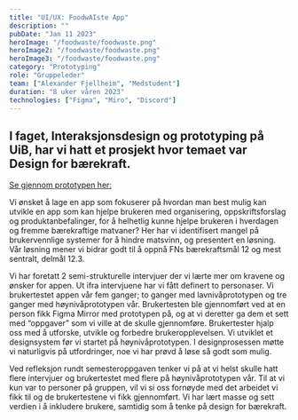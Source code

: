 ```yaml
---
title: "UI/UX: FoodwAIste App"
description: ""
pubDate: "Jan 11 2023"
heroImage: "/foodwaste/foodwaste.png"
heroImage2: "/foodwaste/foodwaste.png"
heroImage3: "/foodwaste/foodwaste.png"
category: "Prototyping"
role: "Gruppeleder"
team: ["Alexander Fjellheim", "Medstudent"]
duration: "8 uker våren 2023"
technologies: ["Figma", "Miro", "Discord"]
---
```

<section>
<h2>
    I faget, Interaksjonsdesign og prototyping på UiB, har vi hatt et prosjekt hvor temaet var Design for bærekraft.
</h2>

<a href="https://www.figma.com/proto/JqpkJSGTj9qYbnKxZvUmYT/Hi-fi-FOODWaiSTE?page-id=0%3A1&type=design&node-id=3-476&viewport=637%2C422%2C0.54&scaling=scale-down&starting-point-node-id=3%3A476&show-proto-sidebar=1">
    Se gjennom prototypen her:
</a>
<p>
    Vi ønsket å lage en app som fokuserer på hvordan man best mulig kan utvikle en app som kan hjelpe brukeren med organisering, oppskriftsforslag og produktanbefalinger, for å helhetlig kunne hjelpe brukeren i hverdagen og fremme bærekraftige matvaner? Her har vi identifisert mangel på brukervennlige systemer for å hindre matsvinn, og presentert en løsning. Vår løsning mener vi bidrar godt til å oppnå FNs bærekraftsmål 12 og mest sentralt, delmål 12.3. 
</p>

<p>
    Vi har foretatt 2 semi-strukturelle intervjuer der vi lærte mer om kravene og ønsker for appen. Ut ifra intervjuene har vi fått definert to personaser. Vi brukertestet appen vår fem ganger; to ganger med lavnivåprototypen og tre ganger med høynivåprototypen vår. Brukertesten ble gjennomført ved at en person fikk Figma Mirror med prototypen på, og at vi deretter ga dem et sett med “oppgaver” som vi ville at de skulle gjennomføre. Brukertester hjalp oss med å utforske, utvikle og forbedre brukeropplevelsen. Vi utviklet et designsystem før vi startet på høynivåprototypen. I designprosessen møtte vi naturligvis på utfordringer, noe vi har prøvd å løse så godt som mulig.
</p>

<p>
    Ved refleksjon rundt semesteroppgaven tenker vi på at vi helst skulle hatt flere intervjuer og brukertestet med flere på høynivåprototypen vår. Til at vi kun var to personer på gruppen, vil vi si oss fornøyde med det arbeidet vi fikk til og de brukertestene vi fikk gjennomført. Vi har lært masse og sett verdien i å inkludere brukere, samtidig som å tenke på design for bærekraft.
</p>

</section>